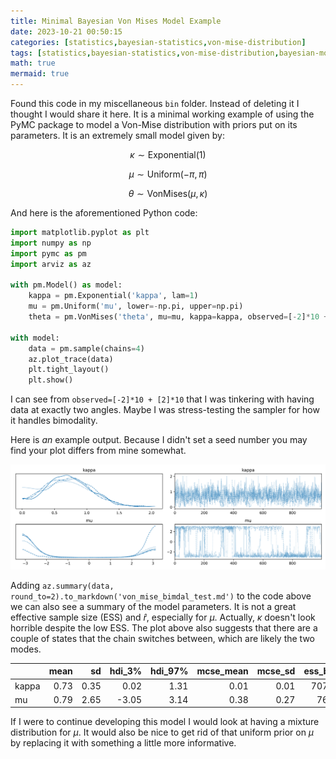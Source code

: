 ```yaml
---
title: Minimal Bayesian Von Mises Model Example
date: 2023-10-21 00:50:15
categories: [statistics,bayesian-statistics,von-mise-distribution]
tags: [statistics,bayesian-statistics,von-mise-distribution,bayesian-modelling,pymc]
math: true
mermaid: true
---
```


Found this code in my miscellaneous `bin` folder. Instead of deleting it I thought I would share it here. It is a minimal working example of using the PyMC package to model a Von-Mise distribution with priors put on its parameters. It is an extremely small model given by:

$$\kappa \sim \text{Exponential}(1)$$

$$\mu \sim \text{Uniform}\left( -\pi, \pi \right)$$

$$\theta \sim \text{VonMises}(\mu, \kappa)$$

And here is the aforementioned Python code:

```python
import matplotlib.pyplot as plt
import numpy as np
import pymc as pm
import arviz as az

with pm.Model() as model:
    kappa = pm.Exponential('kappa', lam=1)
    mu = pm.Uniform('mu', lower=-np.pi, upper=np.pi)
    theta = pm.VonMises('theta', mu=mu, kappa=kappa, observed=[-2]*10 + [2]*10)

with model:
    data = pm.sample(chains=4)
    az.plot_trace(data)
    plt.tight_layout()
    plt.show()
```

I can see from `observed=[-2]*10 + [2]*10` that I was tinkering with having data at exactly two angles. Maybe I was stress-testing the sampler for how it handles bimodality.

Here is *an* example output. Because I didn't set a seed number you may find your plot differs from mine somewhat.

![](/assets/images/von_mise_bimodal_test.png)

Adding `az.summary(data, round_to=2).to_markdown('von_mise_bimdal_test.md')` to the code above we can also see a summary of the model parameters. It is not a great effective sample size (ESS) and $\hat r$, especially for $\mu$. Actually, $\kappa$ doesn't look horrible despite the low ESS. The plot above also suggests that there are a couple of states that the chain switches between, which are likely the two modes.


|       |   mean |   sd |   hdi_3% |   hdi_97% |   mcse_mean |   mcse_sd |   ess_bulk |   ess_tail |   r_hat |
|:------|-------:|-----:|---------:|----------:|------------:|----------:|-----------:|-----------:|--------:|
| kappa |   0.73 | 0.35 |     0.02 |      1.31 |        0.01 |      0.01 |     707.46 |     587.96 |    1    |
| mu    |   0.79 | 2.65 |    -3.05 |      3.14 |        0.38 |      0.27 |      76.52 |     678.25 |    1.04 |

If I were to continue developing this model I would look at having a mixture distribution for $\mu$. It would also be nice to get rid of that uniform prior on $\mu$ by replacing it with something a little more informative.
